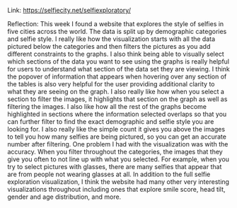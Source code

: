 Link: https://selfiecity.net/selfiexploratory/

Reflection: 
This week I found a website that explores the style of selfies in five cities across the world. The data is split up by 
demographic categories and selfie style. I really like how the visualization starts with all the data pictured below the
categories and then filters the pictures as you add different constraints to the graphs. I also think being able to 
visually select which sections of the data you want to see using the graphs is really helpful for users to understand 
what section of the data set they are viewing. I think the popover of information that appears when hovering over any 
section of the tables is also very helpful for the user providing additional clarity to what they are seeing on the 
graph. I also really like how when you select a section to filter the images, it highlights that section on the graph as
well as filtering the images. I also like how all the rest of the graphs become highlighted in sections where the
information selected overlaps so that you can further filter to find the exact demographic and selfie style you are 
looking for. I also really like the simple count it gives you above the images to tell you how many selfies are being 
pictured, so you can get an accurate number after filtering. One problem I had with the visualization was with the 
accuracy. When you filter throughout the categories, the images that they give you often to not line up with what you 
selected. For example, when you try to select pictures with glasses, there are many selfies that appear that are from 
people not wearing glasses at all. In addition to the full selfie exploration visualization, I think the website had
many other very interesting visualizations throughout including ones that explore smile score, head tilt, gender and age 
distribution, and more. 